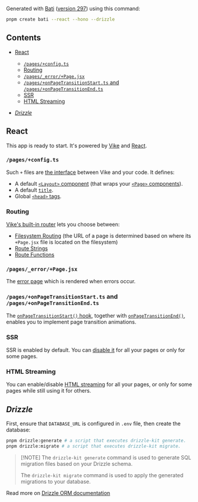 <!--bati:start section="document"-->

<!--bati:start section="intro"-->

Generated with [Bati](https://batijs.dev) ([version 297](https://www.npmjs.com/package/create-bati/v/0.0.297)) using this command:

```sh
pnpm create bati --react --hono --drizzle
```

<!--bati:start section="TOC"-->

## Contents

* [React](#react)

  * [`/pages/+config.ts`](#pagesconfigts)
  * [Routing](#routing)
  * [`/pages/_error/+Page.jsx`](#pages_errorpagejsx)
  * [`/pages/+onPageTransitionStart.ts` and `/pages/+onPageTransitionEnd.ts`](#pagesonpagetransitionstartts-and-pagesonpagetransitionendts)
  * [SSR](#ssr)
  * [HTML Streaming](#html-streaming)

* [*Drizzle*](#drizzle)

<!--bati:end section="TOC"-->

<!--bati:end section="intro"-->

<!--bati:start section="features"-->

<!--bati:start category="UI Framework" flag="react"-->

## React

This app is ready to start. It's powered by [Vike](https://vike.dev) and [React](https://react.dev/learn).

### `/pages/+config.ts`

Such `+` files are [the interface](https://vike.dev/config) between Vike and your code. It defines:

* A default [`<Layout>` component](https://vike.dev/Layout) (that wraps your [`<Page>` components](https://vike.dev/Page)).
* A default [`title`](https://vike.dev/title).
* Global [`<head>` tags](https://vike.dev/head-tags).

### Routing

[Vike's built-in router](https://vike.dev/routing) lets you choose between:

* [Filesystem Routing](https://vike.dev/filesystem-routing) (the URL of a page is determined based on where its `+Page.jsx` file is located on the filesystem)
* [Route Strings](https://vike.dev/route-string)
* [Route Functions](https://vike.dev/route-function)

### `/pages/_error/+Page.jsx`

The [error page](https://vike.dev/error-page) which is rendered when errors occur.

### `/pages/+onPageTransitionStart.ts` and `/pages/+onPageTransitionEnd.ts`

The [`onPageTransitionStart()` hook](https://vike.dev/onPageTransitionStart), together with [`onPageTransitionEnd()`](https://vike.dev/onPageTransitionEnd), enables you to implement page transition animations.

### SSR

SSR is enabled by default. You can [disable it](https://vike.dev/ssr) for all your pages or only for some pages.

### HTML Streaming

You can enable/disable [HTML streaming](https://vike.dev/stream) for all your pages, or only for some pages while still using it for others.

<!--bati:end category="UI Framework" flag="react"-->

<!--bati:start category="Database" flag="drizzle"-->

## *Drizzle*

First, ensure that `DATABASE_URL` is configured in `.env` file, then create the database:

```bash
pnpm drizzle:generate # a script that executes drizzle-kit generate.
pnpm drizzle:migrate # a script that executes drizzle-kit migrate.
```

> \[!NOTE]
> The `drizzle-kit generate` command is used to generate SQL migration files based on your Drizzle schema.
>
> The `drizzle-kit migrate` command is used to apply the generated migrations to your database.

Read more on [Drizzle ORM documentation](https://orm.drizzle.team/docs/overview)

<!--bati:end category="Database" flag="drizzle"-->

<!--bati:end section="features"-->

<!--bati:end section="document"-->
